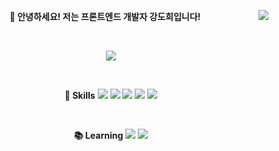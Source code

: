 <div align="center">
  
  <img align="right" src="https://github-readme-stats.vercel.app/api/top-langs/?username=seondal&theme=dracula&exclude_repo=Computer-Science-Engineering&layout=compact&langs_count=10"/>
  
  <b>🐣 안녕하세요! 저는 프론트엔드 개발자 강도희입니다!</b>
  
  <br />

  <a href="https://github.com/doheek2"><img src="https://hits.seeyoufarm.com/api/count/incr/badge.svg?url=https%3A%2F%2Fgithub.com%2Fseondal&count_bg=%23000000&title_bg=%23000000&icon=github.svg&icon_color=%23E7E7E7&title=GitHub&edge_flat=false)"/></a>
  
  <br />
  
  <b>📍 Skills</b>
  <img src="https://img.shields.io/badge/HTML5-E34F26?style=flat-square&logo=HTML5&logoColor=white"/>
  <img src="https://img.shields.io/badge/CSS3-1572B6?style=flat-square&logo=CSS3&logoColor=white"/>
  <img src="https://img.shields.io/badge/Sass-CC6699?style=flat-square&logo=Sass&logoColor=white"/>
  <img src="https://img.shields.io/badge/Javascript-F7DF1E?style=flat-square&logo=Javascript&logoColor=white"/>
  <img src="https://img.shields.io/badge/React-61DAFB?style=flat-square&logo=React&logoColor=white"/>
  
  <br />
  
  <b>📚 Learning</b>
  <img src="https://img.shields.io/badge/TypeScript-3178C6?style=flat-square&logo=TypeScript&logoColor=white"/>
  <img src="https://img.shields.io/badge/Redux-764ABC?style=flat-square&logo=Redux&logoColor=white"/>

  <br />
 
</div>
